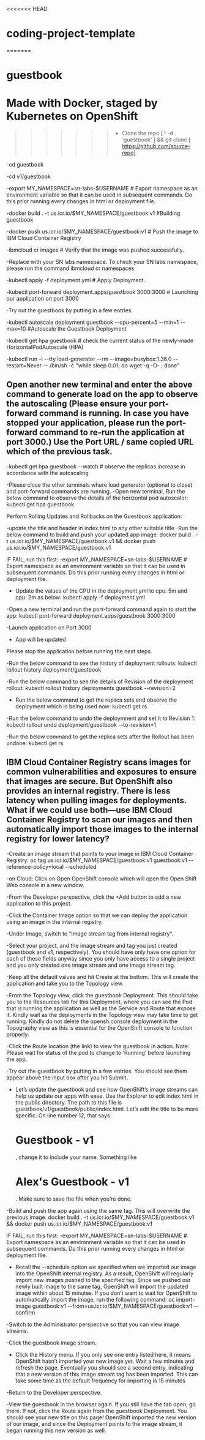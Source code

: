 <<<<<<< HEAD
# coding-project-template
=======
# guestbook
# Made with Docker, staged by Kubernetes on OpenShift
>>>>>>> - Clone the repo [ ! -d 'guestbook' ] && git clone [ https://github.com/source-repo]

-cd guestbook

-cd v1/guestbook

-export MY_NAMESPACE=sn-labs-$USERNAME # Export namespace as an environment variable so that it can be used in subsequent commands. Do this prior running every changes in html or deployment file.

-docker build . -t us.icr.io/$MY_NAMESPACE/guestbook:v1 #Building guestbook

-docker push us.icr.io/$MY_NAMESPACE/guestbook:v1 # Push the image to IBM Cloud Container Registry

-ibmcloud cr images # Verify that the image was pushed successfully.

-Replace <your sn labs namespace> with your SN labs namespace. To check your SN labs namespace, please run the command ibmcloud cr namespaces

-kubectl apply -f deployment.yml # Apply Deployment. 

-kubectl port-forward deployment.apps/guestbook 3000:3000 # Launching our application on port 3000

-Try out the guestbook by putting in a few entries.

-kubectl autoscale deployment guestbook --cpu-percent=5 --min=1 --max=10 #Autoscale the Guestbook Deployment

-kubectl get hpa guestbook # check the current status of the newly-made HorizontalPodAutoscale (HPA)

-kubectl run -i --tty load-generator --rm --image=busybox:1.36.0 --restart=Never -- /bin/sh -c "while sleep 0.01; do wget -q -O- <your app URL>; done" 
## Open another new terminal and enter the above command to generate load on the app to observe the autoscaling (Please ensure your port-forward command is running. In case you have stopped your application, please run the port-forward command to re-run the application at port 3000.) Use the Port URL / same copied URL which of the previous task.


-kubectl get hpa guestbook --watch # observe the replicas increase in accordance with the autoscaling

-Please close the other terminals where load generator (optional to close) and port-forward commands are running.
-Open new terminal, Run the below command to observe the details of the horizontal pod autoscaler:
kubectl get hpa guestbook

Perform Rolling Updates and Rollbacks on the Guestbook application:

-update the title and header in index.html to any other suitable title
-Run the below command to build and push your updated app image:
docker build . -t us.icr.io/$MY_NAMESPACE/guestbook:v1 && docker push us.icr.io/$MY_NAMESPACE/guestbook:v1

IF FAIL, run this first:
-export MY_NAMESPACE=sn-labs-$USERNAME # Export namespace as an environment variable so that it can be used in subsequent commands. Do this prior running every changes in html or deployment file.

- Update the values of the CPU in the deployment.yml to cpu: 5m and cpu: 2m as below:
kubectl apply -f deployment.yml


-Open a new terminal and run the port-forward command again to start the app:
kubectl port-forward deployment.apps/guestbook 3000:3000  

-Launch application on Port 3000

- App will be updated


Please stop the application before running the next steps.

-Run the below command to see the history of deployment rollouts:
kubectl rollout history deployment/guestbook

-Run the below command to see the details of Revision of the deployment rollout:
kubectl rollout history deployments guestbook --revision=2

- Run the below command to get the replica sets and observe the deployment which is being used now:
kubectl get rs


-Run the below command to undo the deploymnent and set it to Revision 1:
kubectl rollout undo deployment/guestbook --to-revision=1


-Run the below command to get the replica sets after the Rollout has been undone:
kubectl get rs


## IBM Cloud Container Registry scans images for common vulnerabilities and exposures to ensure that images are secure. But OpenShift also provides an internal registry. There is less latency when pulling images for deployments. What if we could use both—use IBM Cloud Container Registry to scan our images and then automatically import those images to the internal registry for lower latency?

-Create an image stream that points to your image in IBM Cloud Container Registry:
oc tag us.icr.io/$MY_NAMESPACE/guestbook:v1 guestbook:v1 --reference-policy=local --scheduled

-on Cloud: Click on Open OpenShift console which will open the Open Shift Web console in a new window.

-From the Developer perspective, click the +Add button to add a new application to this project.

-Click the Container Image option so that we can deploy the application using an image in the internal registry.

-Under Image, switch to “Image stream tag from internal registry“.

-Select your project, and the image stream and tag you just created (guestbook and v1, respectively). You should have only have one option for each of these fields anyway since you only have access to a single project and you only created one image stream and one image stream tag.

-Keep all the default values and hit Create at the bottom. This will create the application and take you to the Topology view.

-From the Topology view, click the guestbook Deployment. This should take you to the Resources tab for this Deployment, where you can see the Pod that is running the application as well as the Service and Route that expose it.
Kindly wait as the deployments in the Topology view may take time to get running.
Kindly do not delete the opensh.console deployment in the Topography view as this is essential for the OpenShift console to function properly.

-Click the Route location (the link) to view the guestbook in action.
Note: Please wait for status of the pod to change to ‘Running’ before launching the app.

-Try out the guestbook by putting in a few entries. You should see them appear above the input box after you hit Submit.

- Let’s update the guestbook and see how OpenShift’s image streams can help us update our apps with ease.
Use the Explorer to edit index.html in the public directory. The path to this file is guestbook/v1/guestbook/public/index.html.
Let’s edit the title to be more specific. On line number 12, that says <h1>Guestbook - v1</h1>, change it to include your name. Something like <h1>Alex's Guestbook - v1</h1>. Make sure to save the file when you’re done.

-Build and push the app again using the same tag. This will overwrite the previous image.
docker build . -t us.icr.io/$MY_NAMESPACE/guestbook:v1 && docker push us.icr.io/$MY_NAMESPACE/guestbook:v1

IF FAIL, run this first:
-export MY_NAMESPACE=sn-labs-$USERNAME # Export namespace as an environment variable so that it can be used in subsequent commands. Do this prior running every changes in html or deployment file.

- Recall the --schedule option we specified when we imported our image into the OpenShift internal registry. As a result, OpenShift will regularly import new images pushed to the specified tag. Since we pushed our newly built image to the same tag, OpenShift will import the updated image within about 15 minutes. If you don’t want to wait for OpenShift to automatically import the image, run the following command:
oc import-image guestbook:v1 --from=us.icr.io/$MY_NAMESPACE/guestbook:v1 --confirm

-Switch to the Administrator perspective so that you can view image streams.

-Click the guestbook image stream.

- Click the History menu. If you only see one entry listed here, it means OpenShift hasn’t imported your new image yet. Wait a few minutes and refresh the page. Eventually you should see a second entry, indicating that a new version of this image stream tag has been imported. This can take some time as the default frequency for importing is 15 minutes

-Return to the Developer perspective.

-View the guestbook in the browser again. If you still have the tab open, go there. If not, click the Route again from the guestbook Deployment. You should see your new title on this page! OpenShift imported the new version of our image, and since the Deployment points to the image stream, it began running this new version as well.
